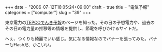 +++
date = "2006-07-12T16:05:24+09:00"
draft = true
title = "電気予報"
categories = ["computer"]
slug = "39"
+++

東京電力の<a href="http://www.tepco.co.jp/forecast/index-j.html">TEPCOでんき予報</a>のページを知った。その日の予想電力や、過去のその日の電力量の推移等の情報を提供し、節電を呼びかけるサイトだ。

へぇ、つくりも綺麗でいい感じ。気になる情報なのでバナーを張ってみた。バナーもFlashだ、かこいい。
